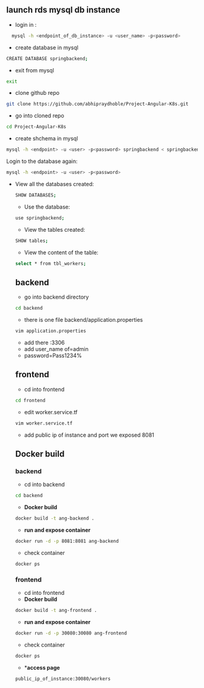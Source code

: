 ## launch rds mysql db instance 

- login in :
```sh
  mysql -h <endpoint_of_db_instance> -u <user_name> -p<password>
``` 
- create database in mysql 
```sh
CREATE DATABASE springbackend;
```
- exit from mysql
```sh
exit
```
- clone github repo 
```sh
git clone https://github.com/abhipraydhoble/Project-Angular-K8s.git
```
- go into cloned repo
```sh
cd Project-Angular-K8s
``` 
- create shchema in mysql 
```sh
mysql -h <endpoint> -u <user> -p<password> springbackend < springbackend.sql 
```
Login to the database again:
```sh
mysql -h <endpoint> -u <user> -p<password> 
```
- View all the databases created:
  ```sh
  SHOW DATABASES;
  ```
  - Use the database:
  ```sh
  use springbackend;
  ```
  - View the tables created:
  ```sh
  SHOW tables;
  ```
  - View the content of the table:
  ```sh
  select * from tbl_workers;
  ``` 
  ## backend 

  - go into backend directory 
  ```sh
  cd backend
  ```
  - there is one file backend/application.properties
  ```sh
  vim application.properties
  ```
  - add there <endpoint of db>:3306
  - add user_name of=admin 
  - password=Pass1234%

  ## frontend 

  - cd into frontend 
  ```sh
  cd frontend 
  ```
  - edit worker.service.tf
  ```sh
  vim worker.service.tf
  ```
  - add public ip of instance and port we exposed 8081

  ## Docker build

  ### backend 
  - cd into backend 
  ```sh
  cd backend 
  ```
  - **Docker build**
  ```sh
  docker build -t ang-backend .
  ```
  - **run and expose container**
  ```sh
  docker run -d -p 8081:8081 ang-backend
  ```
  - check container 
  ```sh
  docker ps
  ```
  ### frontend 
  - cd into frontend
  - **Docker build**
  ```sh
  docker build -t ang-frontend .
  ```
  - **run and expose container**
  ```sh
  docker run -d -p 30080:30080 ang-frontend 
  ```
  - check container 
  ```sh
  docker ps
  ```
  - ***access page**
  ```sh
  public_ip_of_instance:30080/workers
  ```
  
